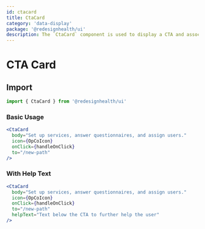 ```yaml
---
id: ctacard
title: CtaCard
category: 'data-display'
package: '@redesignhealth/ui'
description: The `CtaCard` component is used to display a CTA and associated content to inform the user of each CTA's purpose.
---
```


# CTA Card

## Import

```js
import { CtaCard } from '@redesignhealth/ui'
```

### Basic Usage

```jsx
<CtaCard
  body="Set up services, answer questionnaires, and assign users."
  icon={OpCoIcon}
  onClick={handleOnClick}
  to="/new-path"
/>
```

### With Help Text

```jsx
<CtaCard
  body="Set up services, answer questionnaires, and assign users."
  icon={OpCoIcon}
  onClick={handleOnClick}
  to="/new-path"
  helpText="Text below the CTA to further help the user"
/>
```
